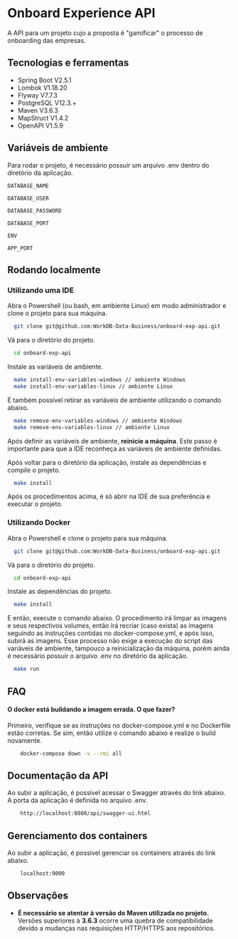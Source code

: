 # Onboard Experience API

A API para um projeto cujo a proposta é "gamificar" o processo de onboarding das empresas.

## Tecnologias e ferramentas

- Spring Boot V2.5.1
- Lombok V1.18.20
- Flyway V7.7.3
- PostgreSQL V12.3.+
- Maven V3.6.3
- MapStruct V1.4.2
- OpenAPI V1.5.9

## Variáveis de ambiente

Para rodar o projeto, é necessário possuir um arquivo .env dentro do diretório da aplicação.

`DATABASE_NAME`

`DATABASE_USER`

`DATABASE_PASSWORD`

`DATABASE_PORT`

`ENV`

`APP_PORT`

## Rodando localmente

### Utilizando uma IDE

Abra o Powershell (ou bash, em ambiente Linux) em modo administrador e clone o projeto para sua máquina.

```bash
  git clone git@github.com:WorkDB-Data-Business/onboard-exp-api.git
```

Vá para o diretório do projeto.

```bash
  cd onboard-exp-api
```

Instale as variáveis de ambiente.

```bash
  make install-env-variables-windows // ambiente Windows
  make install-env-variables-linux // ambiente Linux
```

É também possível retirar as variáveis de ambiente utilizando o comando abaixo.

```bash
  make remove-env-variables-windows // ambiente Windows
  make remove-env-variables-linux // ambiente Linux
```

Após definir as variáveis de ambiente, **reinicie a máquina**. Este passo é importante para que a IDE reconheça as variáveis de ambiente definidas.

Após voltar para o diretório da aplicação, instale as dependências e compile o projeto.

```bash
  make install
```

Após os procedimentos acima, é só abrir na IDE de sua preferência e executar o projeto.

### Utilizando Docker

Abra o Powershell e clone o projeto para sua máquina.

```bash
  git clone git@github.com:WorkDB-Data-Business/onboard-exp-api.git
```

Vá para o diretório do projeto.

```bash
  cd onboard-exp-api
```

Instale as dependências do projeto.

```bash
  make install
```

E então, execute o comando abaixo. O procedimento irá limpar as imagens e seus respectivos volumes, então irá recriar (caso exista) as imagens seguindo as instruções contidas no docker-compose.yml, e após isso, subirá as imagens. Esse processo não exige a execução do script das variáveis de ambiente, tampouco a reinicialização da máquina, porém ainda é necessário possuir o arquivo .env no diretório da aplicação.

```bash
  make run
```

## FAQ

#### O docker está buildando a imagem errada. O que fazer?

Primeiro, verifique se as instruções no docker-compose.yml e no Dockerfile estão corretas. Se sim, então utilize o comando abaixo e realize o build novamente.

```bash
    docker-compose down -v --rmi all
```

## Documentação da API

Ao subir a aplicação, é possível acessar o Swagger através do link abaixo. A porta da aplicação é definida no arquivo .env.

```bash
    http://localhost:8080/api/swagger-ui.html
```

## Gerenciamento dos containers

Ao subir a aplicação, é possível gerenciar os containers através do link abaixo.

```bash
    localhost:9000
```

## Observações

- **É necessário se atentar à versão do Maven utilizada no projeto.** Versões superiores à **3.6.3** ocorre uma quebra de compatibilidade devido a mudanças nas requisições HTTP/HTTPS aos repositórios.
